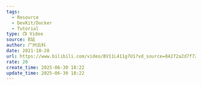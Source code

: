 ```yaml
---
tags:
  - Resource
  - DevKit/Docker
  - Tutorial
type: 📺 Video
source: B站
author: 广州云科
date: 2021-10-28
url: https://www.bilibili.com/video/BV11L411g7U1?vd_source=84272a2d7f72158b38778819be5bc6ad
rate: 20
create_time: 2025-06-30 18:22
update_time: 2025-06-30 18:22
---
```

